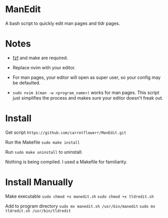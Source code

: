 # ManEdit
A bash script to quickly edit man pages and tldr pages.

# Notes

* [fzf](https://github.com/junegunn/fzf) and make are required.

* Replace nvim with your editor.

* For man pages, your editor will open as super user, so your config may be defaulted.

* `sudo nvim $(man -w <program_name>)` works for man pages. This script just simplifies the process and makes sure your editor doesn't freak out.

# Install
Get script
`https://github.com/carrotflowerr/ManEdit.git`

Run the Makefile
`sudo make install`

Run `sudo make uninstall` to uninstall.

Nothing is being compiled. I used a Makefile for familiarity.

# Install Manually
Make executable
`sudo chmod +x manedit.sh`
`sudo chmod +x tldredit.sh`

Add to program directory
`sudo mv manedit.sh /usr/bin/manedit`
`sudo mv tldredit.sh /usr/bin/tldredit`

